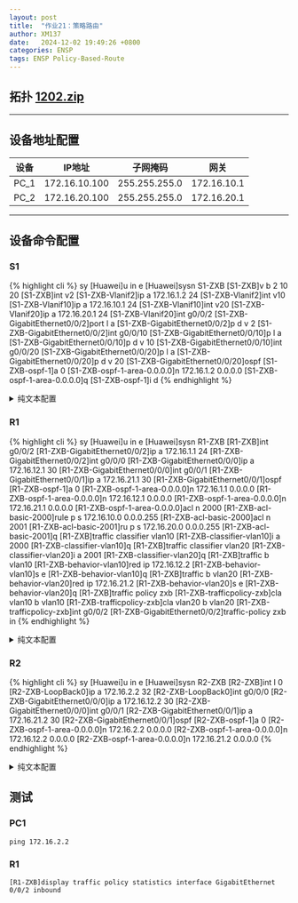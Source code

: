 ```yaml
---
layout: post
title:  "作业21：策略路由"
author: XM137
date:   2024-12-02 19:49:26 +0800
categories: ENSP
tags: ENSP Policy-Based-Route
---
```


## 拓扑 **[1202.zip](/assets/ENSP/20241202/1202.zip)**


---
## 设备地址配置

|    设备     |        IP地址       |     子网掩码      |       网关        |
|   :----:    |        :----:      |      :----:       |      :----:      |
|    PC_1     |    172.16.10.100   |  255.255.255.0    |    172.16.10.1   |
|    PC_2     |    172.16.20.100   |  255.255.255.0    |    172.16.20.1   |


---
## 设备命令配置
### S1
{% highlight cli %}
<Huawei>sy
[Huawei]u in e
[Huawei]sysn S1-ZXB
[S1-ZXB]v b 2 10 20
[S1-ZXB]int v2
[S1-ZXB-Vlanif2]ip a 172.16.1.2 24
[S1-ZXB-Vlanif2]int v10
[S1-ZXB-Vlanif10]ip a 172.16.10.1 24
[S1-ZXB-Vlanif10]int v20
[S1-ZXB-Vlanif20]ip a 172.16.20.1 24
[S1-ZXB-Vlanif20]int g0/0/2
[S1-ZXB-GigabitEthernet0/0/2]port l a
[S1-ZXB-GigabitEthernet0/0/2]p d v 2
[S1-ZXB-GigabitEthernet0/0/2]int g0/0/10
[S1-ZXB-GigabitEthernet0/0/10]p l a
[S1-ZXB-GigabitEthernet0/0/10]p d v 10
[S1-ZXB-GigabitEthernet0/0/10]int g0/0/20
[S1-ZXB-GigabitEthernet0/0/20]p l a
[S1-ZXB-GigabitEthernet0/0/20]p d v 20
[S1-ZXB-GigabitEthernet0/0/20]ospf
[S1-ZXB-ospf-1]a 0
[S1-ZXB-ospf-1-area-0.0.0.0]n 172.16.1.2 0.0.0.0
[S1-ZXB-ospf-1-area-0.0.0.0]q
[S1-ZXB-ospf-1]i d
{% endhighlight %}
<details>
<summary>纯文本配置</summary>
{% highlight cli %}
sy
u in e
sysn S1-ZXB
v b 2 10 20
int v2
ip a 172.16.1.2 24
int v10
ip a 172.16.10.1 24
int v20
ip a 172.16.20.1 24
int g0/0/2
port l a
p d v 2
int g0/0/10
p l a
p d v 10
int g0/0/20
p l a
p d v 20
ospf
a 0
n 172.16.1.2 0.0.0.0
q
i d
{% endhighlight %}
</details>


### R1
{% highlight cli %}
<Huawei>sy
[Huawei]u in e
[Huawei]sysn R1-ZXB
[R1-ZXB]int g0/0/2
[R1-ZXB-GigabitEthernet0/0/2]ip a 172.16.1.1 24
[R1-ZXB-GigabitEthernet0/0/2]int g0/0/0
[R1-ZXB-GigabitEthernet0/0/0]ip a 172.16.12.1 30
[R1-ZXB-GigabitEthernet0/0/0]int g0/0/1
[R1-ZXB-GigabitEthernet0/0/1]ip a 172.16.21.1 30
[R1-ZXB-GigabitEthernet0/0/1]ospf
[R1-ZXB-ospf-1]a 0
[R1-ZXB-ospf-1-area-0.0.0.0]n 172.16.1.1 0.0.0.0
[R1-ZXB-ospf-1-area-0.0.0.0]n 172.16.12.1 0.0.0.0
[R1-ZXB-ospf-1-area-0.0.0.0]n 172.16.21.1 0.0.0.0
[R1-ZXB-ospf-1-area-0.0.0.0]acl n 2000
[R1-ZXB-acl-basic-2000]rule p s 172.16.10.0 0.0.0.255
[R1-ZXB-acl-basic-2000]acl n 2001
[R1-ZXB-acl-basic-2001]ru p s 172.16.20.0 0.0.0.255
[R1-ZXB-acl-basic-2001]q
[R1-ZXB]traffic classifier vlan10
[R1-ZXB-classifier-vlan10]i a 2000
[R1-ZXB-classifier-vlan10]q
[R1-ZXB]traffic classifier vlan20
[R1-ZXB-classifier-vlan20]i a 2001
[R1-ZXB-classifier-vlan20]q
[R1-ZXB]traffic b vlan10
[R1-ZXB-behavior-vlan10]red ip 172.16.12.2
[R1-ZXB-behavior-vlan10]s e
[R1-ZXB-behavior-vlan10]q
[R1-ZXB]traffic b vlan20
[R1-ZXB-behavior-vlan20]red ip 172.16.21.2 
[R1-ZXB-behavior-vlan20]s e
[R1-ZXB-behavior-vlan20]q
[R1-ZXB]traffic policy zxb
[R1-ZXB-trafficpolicy-zxb]cla vlan10 b vlan10
[R1-ZXB-trafficpolicy-zxb]cla vlan20 b vlan20
[R1-ZXB-trafficpolicy-zxb]int g0/0/2
[R1-ZXB-GigabitEthernet0/0/2]traffic-policy zxb in
{% endhighlight %}
<details>
<summary>纯文本配置</summary>
{% highlight cli %}
sy
u in e
sysn R1-ZXB
int g0/0/2
ip a 172.16.1.1 24
int g0/0/0
ip a 172.16.12.1 30
int g0/0/1
ip a 172.16.21.1 30
ospf
a 0
n 172.16.1.1 0.0.0.0
n 172.16.12.1 0.0.0.0
n 172.16.21.1 0.0.0.0
acl n 2000
rule p s 172.16.10.0 0.0.0.255
acl n 2001
ru p s 172.16.20.0 0.0.0.255
q
traffic classifier vlan10
i a 2000
q
traffic classifier vlan20
i a 2001
q
traffic b vlan10
red ip 172.16.12.2
s e
q
traffic b vlan20
red ip 172.16.21.2 
s e
q
traffic policy zxb
cla vlan10 b vlan10
cla vlan20 b vlan20
int g0/0/2
traffic-policy zxb in
{% endhighlight %}
</details>


### R2
{% highlight cli %}
<Huawei>sy
[Huawei]u in e
[Huawei]sysn R2-ZXB
[R2-ZXB]int l 0
[R2-ZXB-LoopBack0]ip a 172.16.2.2 32
[R2-ZXB-LoopBack0]int g0/0/0
[R2-ZXB-GigabitEthernet0/0/0]ip a 172.16.12.2 30
[R2-ZXB-GigabitEthernet0/0/0]int g0/0/1
[R2-ZXB-GigabitEthernet0/0/1]ip a 172.16.21.2 30
[R2-ZXB-GigabitEthernet0/0/1]ospf
[R2-ZXB-ospf-1]a 0
[R2-ZXB-ospf-1-area-0.0.0.0]n 172.16.2.2 0.0.0.0
[R2-ZXB-ospf-1-area-0.0.0.0]n 172.16.12.2 0.0.0.0
[R2-ZXB-ospf-1-area-0.0.0.0]n 172.16.21.2 0.0.0.0
{% endhighlight %}
<details>
<summary>纯文本配置</summary>
{% highlight cli %}
sy
u in e
sysn R2-ZXB
int l 0
ip a 172.16.2.2 32
int g0/0/0
ip a 172.16.12.2 30
int g0/0/1
ip a 172.16.21.2 30
ospf
a 0
n 172.16.2.2 0.0.0.0
n 172.16.12.2 0.0.0.0
n 172.16.21.2 0.0.0.0
{% endhighlight %}
</details>

## 测试 
### PC1
```CLI
ping 172.16.2.2
```

### R1
```CLI
[R1-ZXB]display traffic policy statistics interface GigabitEthernet 0/0/2 inbound
```